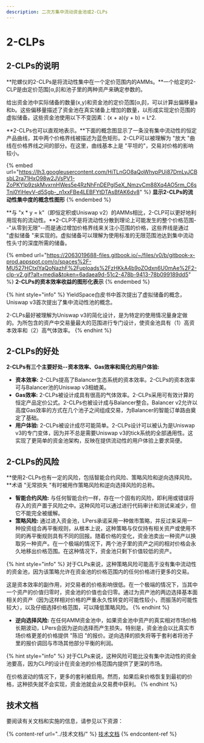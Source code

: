 ```yaml
---
description: 二次方集中流动资金池或2-CLPs
---
```


# 2-CLPs

## 2-CLPs的说明

**陀螺仪的2-CLPs是将流动性集中在一个定价范围内的AMMs。**一个给定的2-CLP是由定价范围\[α,β]和池子里的两种资产来确定参数的。

给出资金池中实际储备的数量(x,y)和资金池的定价范围\[α,β]，可以计算出偏移量a和b。这些偏移量描述了资金池在真实储备上增加的数量，以形成实现定价范围的虚拟储备。这些资金池使用以下不变因素：(x + a)(y + b) = L^2.

**2-CLPs也可以直观地表示。**下面的概念图显示了一条没有集中流动性的恒定产品曲线，其中两个价格界线被描述为蓝色矩形。2-CLP可以被理解为 "放大 "曲线在价格界线之间的部分。在这里，曲线基本上是 "平坦的"，交易对价格的影响较小。

{% embed url="https://lh3.googleusercontent.com/HiTLnGO8aQoWhypPUi87DmLyJCBsbL2ra71HxO98w2JVsPV1-ZoPKYlp9zskMvxrnHWes5e4RzNhFnDEPgl5eX_NmzvCm88Xq4AO5rm_C6sTnj0YiHevV-d5Sgb-_n1xxFBe4LEBFYtDTAsBfAK6dv8" %}
**显示2-CLPs的流动性集中度的概念性图形**
{% endembed %}

**与 "x \* y = k"（即恒定积或Uniswap v2）的AMMs相比，2-CLP可以更好地利用现有的流动性。**2-CLP不是将流动性分散到理论上可能发生的整个价格范围--"从零到无限"--而是通过增加价格界线来关注小范围的价格，这些界线是通过 "虚拟储备 "来实现的。虚拟储备可以理解为使用标准的无限范围池达到集中流动性头寸的深度所需的储备。

{% embed url="https://2063019688-files.gitbook.io/~/files/v0/b/gitbook-x-prod.appspot.com/o/spaces%2F-MU527HCtxlYaQoNazhF%2Fuploads%2FzHKkA4b9oZOdxn6U0mAe%2F2-clp-v2.gif?alt=media&token=6adaea9d-51c2-478b-9413-78b099189dd5" %}
**2-CLPs的资本效率收益的图形化表示**
{% endembed %}

{% hint style="info" %}
YieldSpace白皮书中首次提出了虚拟储备的概念，Uniswap v3首次提出了集中流动性池的概念。

2-CLPs最好被理解为Uniswap v3的简化设计，是为特定的使用情况量身定做的。为所包含的资产中交易量最大的范围进行专门设计，使资金池具有（1）高资本效率和（2）高气体效率。
{% endhint %}

## 2-CLPs的好处

**2-CLPs有三个主要好处--资本效率、Gas效率和简化的用户体验:**

* **资本效率:** 2-CLPs提高了Balancer生态系统的资本效率。2-CLPs的资本效率可与Balancer池的Uniswap v3相媲美。
* **Gas效率:** 2-CLPs被设计成具有很高的气体效率。2-CLPs采用可有效计算的恒定产品定价公式。2-CLPs也被设计成与Balancer整合。Balancer v2允许以高度Gas效率的方式在几个池子之间组成交易，为Balancer的智能订单路由奠定了基础。
* **用户体验:** 2-CLPs被设计成尽可能简单。2-CLPs设计可以被认为是Uniswap v3的专门变体，因为并不总是需要Uniswap v3的tick系统的全部通用性。这实现了更简单的资金池架构，反映在提供流动性的用户体验上要求简便。

## 2-CLPs的风险

**使用2-CLPs也有一定的风险，包括智能合约风险、策略风险和逆向选择风险。**术语 "无常损失 "有时被用作策略风险和逆向选择风险的总称。

* **智能合约风险:** 与任何智能合约一样，存在一个固有的风险，即利用或错误将存入的资产置于风险之中。这种风险可以通过进行代码审计和测试来减少，但它不能完全被缓解。
* **策略风险:** 通过进入资金池，LPers承诺采用一种做市策略，并反过来采用一种投资组合再平衡规则，从根本上说，这种策略与仅仅持有相关资产或使用不同的再平衡规则具有不同的回报。随着价格的变化，资金池卖出一种资产以换取另一种资产。在一个极端的情况下，两个池子里的资产之间的相对价格会永久地移出价格范围。在这种情况下，资金池只剩下价值较低的资产。

{% hint style="info" %}
对于CLPs来说，这种策略风险可能高于没有集中流动性的资金池，因为该策略允许在资金池的价格范围内的任何价格进行更多的交易。

这是资本效率的副作用，对交易者的价格影响很低。在一个极端的情况下，当其中一个资产的价值归零时，资金池的价值也会归零。通过为资产池的两边选择基本面相关的资产（因为这样相对价格的严重永久性转变的可能性较小，而振荡的可能性较大），以及仔细选择价格范围，可以降低策略风险。
{% endhint %}

* **逆向选择风险:** 在任何AMM资金池中，如果资金池中资产的真实相对市场价格长期波动，LPers会因为逆向选择而产生损失。特别是，资金池会以比真实市场价格更差的价格提供 "陈旧 "的报价。逆向选择的损失将等于套利者将池子里的报价调回与市场其他部分平衡的利润。

{% hint style="info" %}
对于CLPs来说，这种风险可能比没有集中流动性的资金池要高，因为CLP的设计在资金池的价格范围内提供了更深的市场。&#x20;

在价格波动的情况下，更多的套利被启用。然而，如果后来价格恢复到最初的价格，这种损失就不会实现，资金池就会从交易费中获利。
{% endhint %}

## 技术文档

要阅读有关文档和实施的信息，请参见以下资源：

{% content-ref url="../技术文档/" %}
[技术文档](../技术文档/)
{% endcontent-ref %}

